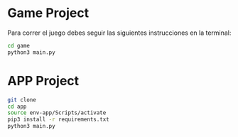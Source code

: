 # Game Project

Para correr el juego debes seguir las siguientes instrucciones en la terminal:

```sh
cd game
python3 main.py
```

# APP Project

```sh
git clone
cd app
source env-app/Scripts/activate
pip3 install -r requirements.txt
python3 main.py
```